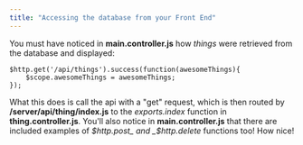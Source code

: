 ```yaml
---
title: "Accessing the database from your Front End"
---
```


You must have noticed in **main.controller.js** how _things_ were retrieved from the database and displayed:

    $http.get('/api/things').success(function(awesomeThings){  
        $scope.awesomeThings = awesomeThings;  
    });

What this does is call the api with a "get" request, which is then routed by **/server/api/thing/index.js** to the _exports.index_ function in **thing.controller.js**. You'll also notice in **main.controller.js** that there are included examples of _$http.post_ and _$http.delete_ functions too! How nice!
